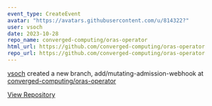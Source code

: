 ```yaml
---
event_type: CreateEvent
avatar: "https://avatars.githubusercontent.com/u/814322?"
user: vsoch
date: 2023-10-28
repo_name: converged-computing/oras-operator
html_url: https://github.com/converged-computing/oras-operator
repo_url: https://github.com/converged-computing/oras-operator
---
```


<a href='https://github.com/vsoch' target='_blank'>vsoch</a> created a new branch, add/mutating-admission-webhook at <a href='https://github.com/converged-computing/oras-operator' target='_blank'>converged-computing/oras-operator</a>

<a href='https://github.com/converged-computing/oras-operator' target='_blank'>View Repository</a>